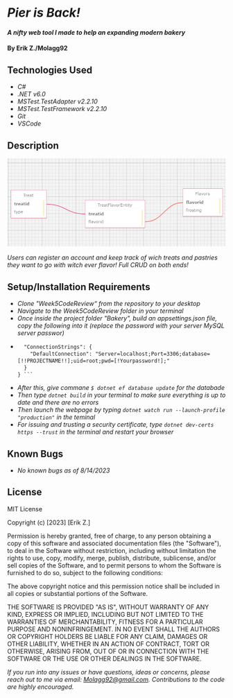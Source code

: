 # _Pier is Back!_

#### _A nifty web tool I made to help an expanding modern bakery_

#### By Erik Z./Molagg92

## Technologies Used

* _C#_
* _.NET v6.0_
* _MSTest.TestAdapter v2.2.10_
* _MSTest.TestFramework v2.2.10_
* _Git_
* _VSCode_

## Description

![Alt text](image.png)

_Users can register an account and keep track of wich treats and pastries they want to go with witch ever flavor! Full CRUD on both ends!_

## Setup/Installation Requirements

* _Clone "Week5CodeReview“ from the repository to your desktop_
* _Navigate to the Week5CodeReview folder in your terminal_
* _Once inside the project folder "Bakery", build an appsettings.json file, copy the following into it (replace the password with your server MySQL server passwor)_
* ```{
    "ConnectionStrings": {
      "DefaultConnection": "Server=localhost;Port=3306;database=[!!PROJECTNAME!!];uid=root;pwd=[!Yourpassword!];"
    }
  } ```
* _After this, give commane `$ dotnet ef database update` for the databade_ 
* _Then type `dotnet build` in your terminal to make sure everything is up to date and there are no errors_
* _Then launch the webpage by typing `dotnet watch run --launch-profile "production"` in the teminal_
* _For issuing and trusting a security certificate, type `dotnet dev-certs https --trust` in the terminal and restart your browser_

## Known Bugs

* _No known bugs as of 8/14/2023_

## License

MIT License

Copyright (c) [2023] [Erik Z.]

Permission is hereby granted, free of charge, to any person obtaining a copy
of this software and associated documentation files (the "Software"), to deal
in the Software without restriction, including without limitation the rights
to use, copy, modify, merge, publish, distribute, sublicense, and/or sell
copies of the Software, and to permit persons to whom the Software is
furnished to do so, subject to the following conditions:

The above copyright notice and this permission notice shall be included in all
copies or substantial portions of the Software.

THE SOFTWARE IS PROVIDED "AS IS", WITHOUT WARRANTY OF ANY KIND, EXPRESS OR
IMPLIED, INCLUDING BUT NOT LIMITED TO THE WARRANTIES OF MERCHANTABILITY,
FITNESS FOR A PARTICULAR PURPOSE AND NONINFRINGEMENT. IN NO EVENT SHALL THE
AUTHORS OR COPYRIGHT HOLDERS BE LIABLE FOR ANY CLAIM, DAMAGES OR OTHER
LIABILITY, WHETHER IN AN ACTION OF CONTRACT, TORT OR OTHERWISE, ARISING FROM,
OUT OF OR IN CONNECTION WITH THE SOFTWARE OR THE USE OR OTHER DEALINGS IN THE
SOFTWARE.

_If you run into any issues or have questions, ideas or concerns, please reach out to me via email: Molagg92@gmail.com.  Contributions to the code are highly encouraged._